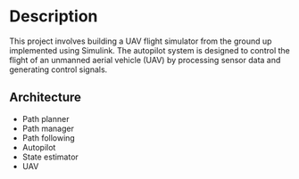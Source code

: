 # Description
This project involves building a UAV flight simulator from the
ground up implemented using Simulink. The autopilot system is designed to control the flight of an unmanned aerial vehicle (UAV) by processing sensor data and generating control signals.

## Architecture
* Path planner
* Path manager
* Path following
* Autopilot
* State estimator
* UAV
